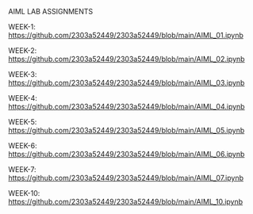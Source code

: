 AIML LAB ASSIGNMENTS

WEEK-1: https://github.com/2303a52449/2303a52449/blob/main/AIML_01.ipynb

WEEK-2: https://github.com/2303a52449/2303a52449/blob/main/AIML_02.ipynb

WEEK-3: https://github.com/2303a52449/2303a52449/blob/main/AIML_03.ipynb

WEEK-4: https://github.com/2303a52449/2303a52449/blob/main/AIML_04.ipynb

WEEK-5: https://github.com/2303a52449/2303a52449/blob/main/AIML_05.ipynb

WEEK-6: https://github.com/2303a52449/2303a52449/blob/main/AIML_06.ipynb

WEEK-7: https://github.com/2303a52449/2303a52449/blob/main/AIML_07.ipynb

WEEK-10: https://github.com/2303a52449/2303a52449/blob/main/AIML_10.ipynb
